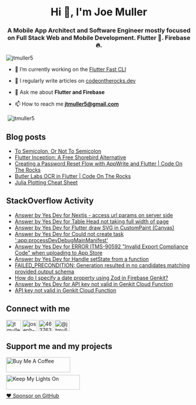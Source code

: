 <h1 align="center">Hi 👋, I'm Joe Muller</h1>
<h3 align="center">A Mobile App Architect and Software Engineer mostly focused on Full Stack Web and Mobile Development. Flutter 💙. Firebase 🔥.</h3>

<p align="left"> <img src="https://komarev.com/ghpvc/?username=jtmuller5&label=Profile%20views&color=0e75b6&style=flat" alt="jtmuller5" /> </p>

- 🔭 I’m currently working on the [Flutter Fast CLI](https://pub.dev/packages/flutter_fast_cli)

- 📝 I regularly write articles on [codeontherocks.dev](https://codeontherocks.dev/blog)

- 💬 Ask me about **Flutter and Firebase**

- 📫 How to reach me **jtmuller5@gmail.com**
<p>&nbsp;<img align="center" src="https://github-readme-stats.vercel.app/api?username=jtmuller5&show_icons=true&locale=en" alt="jtmuller5" /></p>


## Blog posts
<!-- MEDIUM-STORY-LIST:START -->
- [To Semicolon, Or Not To Semicolon](https://jtmuller5.medium.com/to-semicolon-or-not-to-semicolon-e095d74be5dc?source=rss-832e1120db1f------2)
- [Flutter Inception: A Free Shorebird Alternative](https://jtmuller5.medium.com/flutter-inception-18e2e8217fb?source=rss-832e1120db1f------2)
- [Creating a Password Reset Flow with AppWrite and Flutter | Code On The Rocks](https://jtmuller5.medium.com/creating-a-password-reset-flow-with-appwrite-and-flutter-code-on-the-rocks-9db556be3cb7?source=rss-832e1120db1f------2)
- [Butler Labs OCR in Flutter | Code On The Rocks](https://jtmuller5.medium.com/butler-labs-ocr-in-flutter-code-on-the-rocks-423518f2713a?source=rss-832e1120db1f------2)
- [Julia Plotting Cheat Sheet](https://jtmuller5.medium.com/julia-plotting-cheat-sheet-fc67086f8c17?source=rss-832e1120db1f------2)
<!-- MEDIUM-STORY-LIST:END -->

## StackOverflow Activity
<!-- STACKOVERFLOW:START -->
- [Answer by Yes Dev for Nextjs - access url params on server side](https://stackoverflow.com/questions/68518694/nextjs-access-url-params-on-server-side/78518423#78518423)
- [Answer by Yes Dev for Table Head not taking full width of page](https://stackoverflow.com/questions/56442479/table-head-not-taking-full-width-of-page/78514596#78514596)
- [Answer by Yes Dev for Flutter draw SVG in CustomPaint &lpar;Canvas&rpar;](https://stackoverflow.com/questions/57874374/flutter-draw-svg-in-custompaint-canvas/78509010#78509010)
- [Answer by Yes Dev for Could not create task &#39;:app:processDevDebugMainManifest&#39;](https://stackoverflow.com/questions/76376539/could-not-create-task-appprocessdevdebugmainmanifest/78501344#78501344)
- [Answer by Yes Dev for ERROR ITMS-90592 &quot;Invalid Export Compliance Code&quot; when uploading to App Store](https://stackoverflow.com/questions/53326492/error-itms-90592-invalid-export-compliance-code-when-uploading-to-app-store/78501188#78501188)
- [Answer by Yes Dev for Handle setState from a function](https://stackoverflow.com/questions/78500438/handle-setstate-from-a-function/78501153#78501153)
- [FAILED_PRECONDITION: Generation resulted in no candidates matching provided output schema](https://stackoverflow.com/questions/78499756/failed-precondition-generation-resulted-in-no-candidates-matching-provided-outp)
- [How do I specify a date property using Zod in Firebase Genkit?](https://stackoverflow.com/questions/78496888/how-do-i-specify-a-date-property-using-zod-in-firebase-genkit)
- [Answer by Yes Dev for API key not valid in Genkit Cloud Function](https://stackoverflow.com/questions/78496116/api-key-not-valid-in-genkit-cloud-function/78496117#78496117)
- [API key not valid in Genkit Cloud Function](https://stackoverflow.com/questions/78496116/api-key-not-valid-in-genkit-cloud-function)
<!-- STACKOVERFLOW:END -->

## Connect with me
<p align="left">
<a href="https://twitter.com/codd_ontherocks" target="_blank"><img align="center" src="https://raw.githubusercontent.com/rahuldkjain/github-profile-readme-generator/master/src/images/icons/Social/twitter.svg" alt="jtmuller5" height="30" width="40" /></a>
<a href="https://linkedin.com/in/joseph-muller-iii-59671a10a" target="_blank"><img align="center" src="https://raw.githubusercontent.com/rahuldkjain/github-profile-readme-generator/master/src/images/icons/Social/linked-in-alt.svg" alt="joseph-muller-iii-59671a10a" height="30" width="40" /></a>
<a href="https://stackoverflow.com/users/12806961" target="_blank"><img align="center" src="https://raw.githubusercontent.com/rahuldkjain/github-profile-readme-generator/master/src/images/icons/Social/stack-overflow.svg" alt="4637638" height="30" width="40" /></a>
<a href="https://medium.com/@jtmuller5" target="_blank"><img align="center" src="https://raw.githubusercontent.com/rahuldkjain/github-profile-readme-generator/master/src/images/icons/Social/medium.svg" alt="@jtmuller5" height="30" width="40" /></a>
</p>

## Support me and my projects

<a href="https://buymeacoffee.com/mullr" target="_blank"><img align="left" src="https://cdn.buymeacoffee.com/buttons/default-orange.png" alt="Buy Me A Coffee" height="41" width="174"></a>
<br>
<br>

<a href="https://keepmylightson.xyz/support/joemuller" target="_blank"><img align="left" src="https://cdn.jsdelivr.net/gh/jtmuller5/strike/socials/Keep My Lights On BWY.png" alt="Keep My Lights On" height="40" width="200"></a>
<br>
<br>

[:heart: Sponsor on GitHub](https://github.com/sponsors/jtmuller5) 
